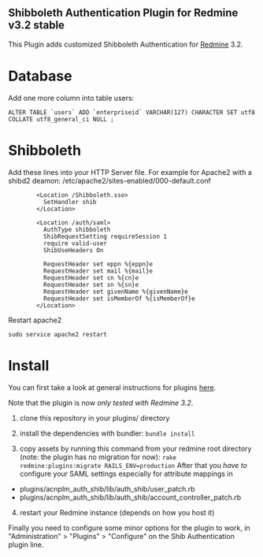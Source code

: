 ## Shibboleth Authentication Plugin for Redmine v3.2 stable
This Plugin adds customized Shibboleth Authentication for [Redmine](http://www.redmine.org) 3.2.

# Database
Add one more column into table users:
```
ALTER TABLE `users` ADD `enterpriseid` VARCHAR(127) CHARACTER SET utf8 COLLATE utf8_general_ci NULL ;
```

# Shibboleth

Add these lines into your HTTP Server file. For example for Apache2 with a shibd2 deamon: /etc/apache2/sites-enabled/000-default.conf
```
        <Location /Shibboleth.sso>
          SetHandler shib
        </Location>

        <Location /auth/saml>
          AuthType shibboleth
          ShibRequestSetting requireSession 1
          require valid-user
          ShibUseHeaders On

          RequestHeader set eppn %{eppn}e
          RequestHeader set mail %{mail}e
          RequestHeader set cn %{cn}e
          RequestHeader set sn %{sn}e
          RequestHeader set givenName %{givenName}e
          RequestHeader set isMemberOf %{isMemberOf}e
        </Location>
```

Restart apache2

```sudo service apache2 restart```

# Install

You can first take a look at general instructions for plugins [here](http://www.redmine.org/wiki/redmine/Plugins).

Note that the plugin is now *only tested with Redmine 3.2*.

1. clone this repository in your plugins/ directory

2. install the dependencies with bundler: 
    ```bundle install```

3. copy assets by running this command from your redmine root directory (note: the plugin has no migration for now):
```rake redmine:plugins:migrate RAILS_ENV=production```
After that you *have to* configure your SAML settings especially for attribute mappings in
  - plugins/acnplm_auth_shib/lib/auth_shib/user_patch.rb
  - plugins/acnplm_auth_shib/lib/auth_shib/account_controller_patch.rb

4. restart your Redmine instance (depends on how you host it)

Finally you need to configure some minor options for the plugin to work, in "Administration" > "Plugins" > "Configure" on the Shib Authentication plugin line.

